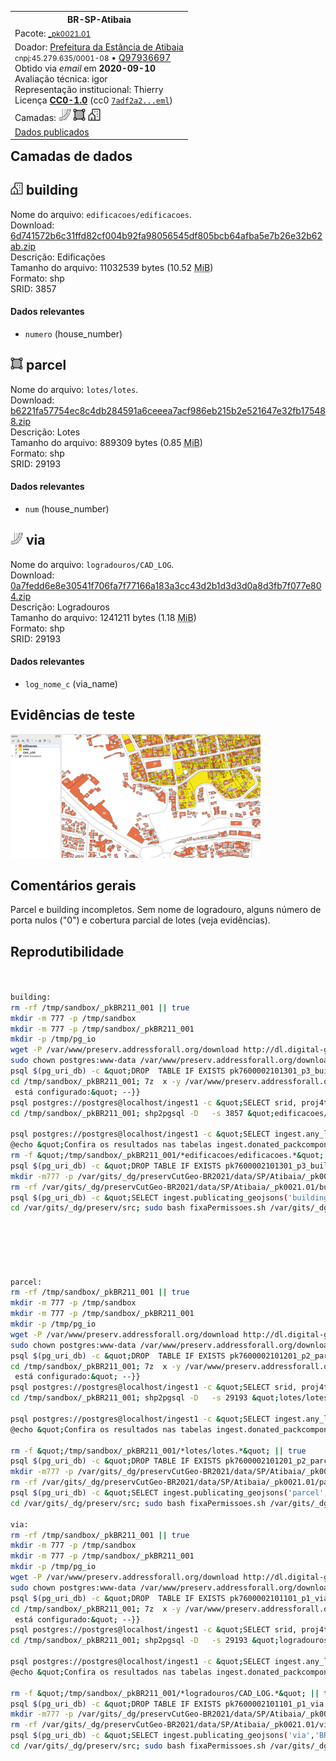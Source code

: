 <aside>
<table align="right">
<tr><th>BR-SP-Atibaia</th></tr>
<tr><td>
Pacote: <a target="_git" href="http://git.digital-guard.org/preserv-BR/blob/main/data/SP/Atibaia/_pk0021.01"><small>_pk0021.01</small></a>
</td></tr>
<tr><td>
Doador: <a rel="external" target="_doador" href="http://www.prefeituradeatibaia.com.br/">Prefeitura da Estância de Atibaia</a><br/>
<small>cnpj:45.279.635/0001-08</small> • <a rel="external" target="_doador" href="https://www.wikidata.org/wiki/Q97936697">Q97936697</a></small><br/>
Obtido via <i>email</i> em <b>2020-09-10</b><br/>
Avaliação técnica: igor<br/>
Representação institucional: Thierry<br/>
Licença <a rel="external" target="_doador" href="https://creativecommons.org/publicdomain/zero/1.0/"><b>CC0-1.0</b></a> (cc0 <a title="SHA256 7adf2a2ec5348c05db9a52eedccdfb065352d363ff617d6167cf6202e30ee4af.eml" href="http://dl.digital-guard.org/7adf2a2ec5348c05db9a52eedccdfb065352d363ff617d6167cf6202e30ee4af.eml"><code>7adf2a2...eml</code></a>)
</td></tr>
<tr><td>Camadas: <a title="via" href="#-via"><img src="https://raw.githubusercontent.com/digital-guard/preserv/main/docs/assets/layerIcon-via.png" alt="via" width="20"/></a> <a title="parcel" href="#-parcel"><img src="https://raw.githubusercontent.com/digital-guard/preserv/main/docs/assets/layerIcon-parcel.png" alt="parcel" width="20"/></a> <a title="building" href="#-building"><img src="https://raw.githubusercontent.com/digital-guard/preserv/main/docs/assets/layerIcon-building.png" alt="building" width="20"/></a> </td></tr>
<tr><td><a href="http://git.digital-guard.org/preservCutGeo-BR2021/tree/main/data/SP/Atibaia/_pk0021.01">Dados publicados</a></td></tr>
</table>
</aside>

<section>

# Camadas de dados
## <img src="https://raw.githubusercontent.com/digital-guard/preserv/main/docs/assets/layerIcon-building.png" alt="building" width="20"/> building

Nome do arquivo: `edificacoes/edificacoes`.<br/>Download: [6d741572b6c31ffd82cf004b92fa98056545df805bcb64afba5e7b26e32b62ab.zip](http://dl.digital-guard.org/6d741572b6c31ffd82cf004b92fa98056545df805bcb64afba5e7b26e32b62ab.zip)<br/>Descrição: Edificações<br/>Tamanho do arquivo: 11032539 bytes (10.52 <abbr title="mebibyte">MiB</abbr>)<br/>Formato: shp<br/>SRID: 3857

#### Dados relevantes
* `numero` (house_number)









## <img src="https://raw.githubusercontent.com/digital-guard/preserv/main/docs/assets/layerIcon-parcel.png" alt="parcel" width="20"/> parcel

Nome do arquivo: `lotes/lotes`.<br/>Download: [b6221fa57754ec8c4db284591a6ceeea7acf986eb215b2e521647e32fb175488.zip](http://dl.digital-guard.org/b6221fa57754ec8c4db284591a6ceeea7acf986eb215b2e521647e32fb175488.zip)<br/>Descrição: Lotes<br/>Tamanho do arquivo: 889309 bytes (0.85 <abbr title="mebibyte">MiB</abbr>)<br/>Formato: shp<br/>SRID: 29193

#### Dados relevantes
* `num` (house_number)









## <img src="https://raw.githubusercontent.com/digital-guard/preserv/main/docs/assets/layerIcon-via.png" alt="via" width="20"/> via

Nome do arquivo: `logradouros/CAD_LOG`.<br/>Download: [0a7fedd6e8e30541f706fa7f77166a183a3cc43d2b1d3d3d0a8d3fb7f077e804.zip](http://dl.digital-guard.org/0a7fedd6e8e30541f706fa7f77166a183a3cc43d2b1d3d3d0a8d3fb7f077e804.zip)<br/>Descrição: Logradouros<br/>Tamanho do arquivo: 1241211 bytes (1.18 <abbr title="mebibyte">MiB</abbr>)<br/>Formato: shp<br/>SRID: 29193

#### Dados relevantes
* `log_nome_c` (via_name)











# Evidências de teste
<img src="qgis.png" width="400"/>

# Comentários gerais
Parcel e building incompletos. Sem nome de logradouro, alguns número de porta nulos (&quot;0&quot;) e cobertura parcial de lotes (veja evidências).

</section>
<section>

# Reprodutibilidade

```bash


building:
rm -rf /tmp/sandbox/_pkBR211_001 || true
mkdir -m 777 -p /tmp/sandbox
mkdir -m 777 -p /tmp/sandbox/_pkBR211_001
mkdir -p /tmp/pg_io
wget -P /var/www/preserv.addressforall.org/download http://dl.digital-guard.org/6d741572b6c31ffd82cf004b92fa98056545df805bcb64afba5e7b26e32b62ab.zip
sudo chown postgres:www-data /var/www/preserv.addressforall.org/download/6d741572b6c31ffd82cf004b92fa98056545df805bcb64afba5e7b26e32b62ab.zip &amp;&amp; sudo chmod 664 /var/www/preserv.addressforall.org/download/6d741572b6c31ffd82cf004b92fa98056545df805bcb64afba5e7b26e32b62ab.zip
psql $(pg_uri_db) -c &quot;DROP  TABLE IF EXISTS pk7600002101301_p3_building CASCADE&quot;
cd /tmp/sandbox/_pkBR211_001; 7z  x -y /var/www/preserv.addressforall.org/download/6d741572b6c31ffd82cf004b92fa98056545df805bcb64afba5e7b26e32b62ab.zip &quot;*edificacoes/edificacoes*&quot; ; chmod -R a+rwx . &gt; /dev/null
 está configurado:&quot; --}}
psql postgres://postgres@localhost/ingest1 -c &quot;SELECT srid, proj4text FROM spatial_ref_sys where srid=3857&quot;
cd /tmp/sandbox/_pkBR211_001; shp2pgsql -D   -s 3857 &quot;edificacoes/edificacoes.shp&quot; pk7600002101301_p3_building | psql -q postgres://postgres@localhost/ingest1 2&gt; /dev/null

psql postgres://postgres@localhost/ingest1 -c &quot;SELECT ingest.any_load('shp2sql','/tmp/sandbox/_pkBR211_001/edificacoes/edificacoes.shp','building_full','pk7600002101301_p3_building','7600002101301','6d741572b6c31ffd82cf004b92fa98056545df805bcb64afba5e7b26e32b62ab.zip',array['gid', 'numero as house_number', 'geom'],5,1)&quot;
@echo &quot;Confira os resultados nas tabelas ingest.donated_packcomponent e ingest.feature_asis&quot;.
rm -f &quot;/tmp/sandbox/_pkBR211_001/*edificacoes/edificacoes.*&quot; || true
psql $(pg_uri_db) -c &quot;DROP TABLE IF EXISTS pk7600002101301_p3_building CASCADE&quot;
mkdir -m777 -p /var/gits/_dg/preservCutGeo-BR2021/data/SP/Atibaia/_pk0021.01/building
rm -rf /var/gits/_dg/preservCutGeo-BR2021/data/SP/Atibaia/_pk0021.01/building/*.geojson
psql $(pg_uri_db) -c &quot;SELECT ingest.publicating_geojsons('building','BR-SP-Atibaia','/var/gits/_dg/preservCutGeo-BR2021/data/SP/Atibaia/_pk0021.01/building','1',9,3);&quot;
cd /var/gits/_dg/preserv/src; sudo bash fixaPermissoes.sh /var/gits/_dg/preservCutGeo-BR2021/data/SP/Atibaia/_pk0021.01/building






parcel:
rm -rf /tmp/sandbox/_pkBR211_001 || true
mkdir -m 777 -p /tmp/sandbox
mkdir -m 777 -p /tmp/sandbox/_pkBR211_001
mkdir -p /tmp/pg_io
wget -P /var/www/preserv.addressforall.org/download http://dl.digital-guard.org/b6221fa57754ec8c4db284591a6ceeea7acf986eb215b2e521647e32fb175488.zip
sudo chown postgres:www-data /var/www/preserv.addressforall.org/download/b6221fa57754ec8c4db284591a6ceeea7acf986eb215b2e521647e32fb175488.zip &amp;&amp; sudo chmod 664 /var/www/preserv.addressforall.org/download/b6221fa57754ec8c4db284591a6ceeea7acf986eb215b2e521647e32fb175488.zip
psql $(pg_uri_db) -c &quot;DROP  TABLE IF EXISTS pk7600002101201_p2_parcel CASCADE&quot;
cd /tmp/sandbox/_pkBR211_001; 7z  x -y /var/www/preserv.addressforall.org/download/b6221fa57754ec8c4db284591a6ceeea7acf986eb215b2e521647e32fb175488.zip &quot;*lotes/lotes*&quot; ; chmod -R a+rwx . &gt; /dev/null
 está configurado:&quot; --}}
psql postgres://postgres@localhost/ingest1 -c &quot;SELECT srid, proj4text FROM spatial_ref_sys where srid=29193&quot;
cd /tmp/sandbox/_pkBR211_001; shp2pgsql -D   -s 29193 &quot;lotes/lotes.shp&quot; pk7600002101201_p2_parcel | psql -q postgres://postgres@localhost/ingest1 2&gt; /dev/null

psql postgres://postgres@localhost/ingest1 -c &quot;SELECT ingest.any_load('shp2sql','/tmp/sandbox/_pkBR211_001/lotes/lotes.shp','parcel_none','pk7600002101201_p2_parcel','7600002101201','b6221fa57754ec8c4db284591a6ceeea7acf986eb215b2e521647e32fb175488.zip',array['gid', 'num as house_number', 'geom'],5,1)&quot;
@echo &quot;Confira os resultados nas tabelas ingest.donated_packcomponent e ingest.feature_asis&quot;.

rm -f &quot;/tmp/sandbox/_pkBR211_001/*lotes/lotes.*&quot; || true
psql $(pg_uri_db) -c &quot;DROP TABLE IF EXISTS pk7600002101201_p2_parcel CASCADE&quot;
mkdir -m777 -p /var/gits/_dg/preservCutGeo-BR2021/data/SP/Atibaia/_pk0021.01/parcel
rm -rf /var/gits/_dg/preservCutGeo-BR2021/data/SP/Atibaia/_pk0021.01/parcel/*.geojson
psql $(pg_uri_db) -c &quot;SELECT ingest.publicating_geojsons('parcel','BR-SP-Atibaia','/var/gits/_dg/preservCutGeo-BR2021/data/SP/Atibaia/_pk0021.01/parcel','1',9,3);&quot;
cd /var/gits/_dg/preserv/src; sudo bash fixaPermissoes.sh /var/gits/_dg/preservCutGeo-BR2021/data/SP/Atibaia/_pk0021.01/parcel

via:
rm -rf /tmp/sandbox/_pkBR211_001 || true
mkdir -m 777 -p /tmp/sandbox
mkdir -m 777 -p /tmp/sandbox/_pkBR211_001
mkdir -p /tmp/pg_io
wget -P /var/www/preserv.addressforall.org/download http://dl.digital-guard.org/0a7fedd6e8e30541f706fa7f77166a183a3cc43d2b1d3d3d0a8d3fb7f077e804.zip
sudo chown postgres:www-data /var/www/preserv.addressforall.org/download/0a7fedd6e8e30541f706fa7f77166a183a3cc43d2b1d3d3d0a8d3fb7f077e804.zip &amp;&amp; sudo chmod 664 /var/www/preserv.addressforall.org/download/0a7fedd6e8e30541f706fa7f77166a183a3cc43d2b1d3d3d0a8d3fb7f077e804.zip
psql $(pg_uri_db) -c &quot;DROP  TABLE IF EXISTS pk7600002101101_p1_via CASCADE&quot;
cd /tmp/sandbox/_pkBR211_001; 7z  x -y /var/www/preserv.addressforall.org/download/0a7fedd6e8e30541f706fa7f77166a183a3cc43d2b1d3d3d0a8d3fb7f077e804.zip &quot;*logradouros/CAD_LOG*&quot; ; chmod -R a+rwx . &gt; /dev/null
 está configurado:&quot; --}}
psql postgres://postgres@localhost/ingest1 -c &quot;SELECT srid, proj4text FROM spatial_ref_sys where srid=29193&quot;
cd /tmp/sandbox/_pkBR211_001; shp2pgsql -D   -s 29193 &quot;logradouros/CAD_LOG.shp&quot; pk7600002101101_p1_via | psql -q postgres://postgres@localhost/ingest1 2&gt; /dev/null

psql postgres://postgres@localhost/ingest1 -c &quot;SELECT ingest.any_load('shp2sql','/tmp/sandbox/_pkBR211_001/logradouros/CAD_LOG.shp','via_full','pk7600002101101_p1_via','7600002101101','0a7fedd6e8e30541f706fa7f77166a183a3cc43d2b1d3d3d0a8d3fb7f077e804.zip',array['gid', 'log_nome_c as via_name', 'geom'],5,1)&quot;
@echo &quot;Confira os resultados nas tabelas ingest.donated_packcomponent e ingest.feature_asis&quot;.

rm -f &quot;/tmp/sandbox/_pkBR211_001/*logradouros/CAD_LOG.*&quot; || true
psql $(pg_uri_db) -c &quot;DROP TABLE IF EXISTS pk7600002101101_p1_via CASCADE&quot;
mkdir -m777 -p /var/gits/_dg/preservCutGeo-BR2021/data/SP/Atibaia/_pk0021.01/via
rm -rf /var/gits/_dg/preservCutGeo-BR2021/data/SP/Atibaia/_pk0021.01/via/*.geojson
psql $(pg_uri_db) -c &quot;SELECT ingest.publicating_geojsons('via','BR-SP-Atibaia','/var/gits/_dg/preservCutGeo-BR2021/data/SP/Atibaia/_pk0021.01/via','1',9,3);&quot;
cd /var/gits/_dg/preserv/src; sudo bash fixaPermissoes.sh /var/gits/_dg/preservCutGeo-BR2021/data/SP/Atibaia/_pk0021.01/via



```
</section>



